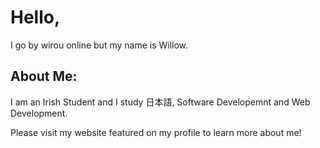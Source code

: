 <!---
wirouism/wirouism is a ✨ special ✨ repository because its `README.md` (this file) appears on your GitHub profile.
You can click the Preview link to take a look at your changes.
--->
# Hello, 

I go by wirou online but my name is Willow. 

## About Me: 
I am an Irish Student and I study 日本語, Software Developemnt and Web Development.


Please visit my website featured on my profile to learn more about me!

